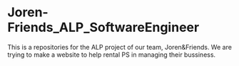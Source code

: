 # Joren-Friends_ALP_SoftwareEngineer
This is a repositories for the ALP project of our team, Joren&amp;Friends. We are trying to make a website to help rental PS in managing their bussiness.
